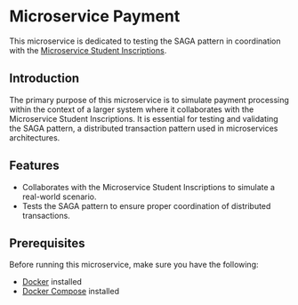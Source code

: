 # Microservice Payment

This microservice is dedicated to testing the SAGA pattern in coordination with the [Microservice Student Inscriptions](https://github.com/jmtalves/mso-useruc).

## Introduction

The primary purpose of this microservice is to simulate payment processing within the context of a larger system where it collaborates with the Microservice Student Inscriptions. It is essential for testing and validating the SAGA pattern, a distributed transaction pattern used in microservices architectures.

## Features

- Collaborates with the Microservice Student Inscriptions to simulate a real-world scenario.
- Tests the SAGA pattern to ensure proper coordination of distributed transactions.

## Prerequisites

Before running this microservice, make sure you have the following:

- [Docker](https://www.docker.com/) installed
- [Docker Compose](https://docs.docker.com/compose/install/) installed
